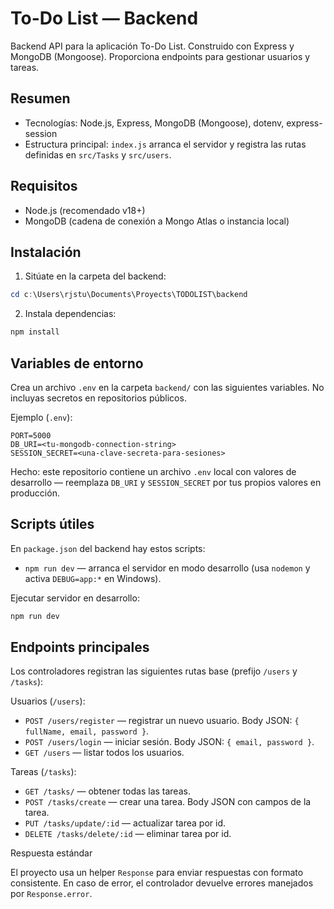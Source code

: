 # To-Do List — Backend

Backend API para la aplicación To-Do List. Construido con Express y MongoDB (Mongoose). Proporciona endpoints para gestionar usuarios y tareas.

## Resumen

- Tecnologías: Node.js, Express, MongoDB (Mongoose), dotenv, express-session
- Estructura principal: `index.js` arranca el servidor y registra las rutas definidas en `src/Tasks` y `src/users`.

## Requisitos

- Node.js (recomendado v18+)
- MongoDB (cadena de conexión a Mongo Atlas o instancia local)

## Instalación

1. Sitúate en la carpeta del backend:

```powershell
cd c:\Users\rjstu\Documents\Proyects\TODOLIST\backend
```

2. Instala dependencias:

```powershell
npm install
```

## Variables de entorno

Crea un archivo `.env` en la carpeta `backend/` con las siguientes variables. No incluyas secretos en repositorios públicos.

Ejemplo (`.env`):

```
PORT=5000
DB_URI=<tu-mongodb-connection-string>
SESSION_SECRET=<una-clave-secreta-para-sesiones>
```

Hecho: este repositorio contiene un archivo `.env` local con valores de desarrollo — reemplaza `DB_URI` y `SESSION_SECRET` por tus propios valores en producción.

## Scripts útiles

En `package.json` del backend hay estos scripts:

- `npm run dev` — arranca el servidor en modo desarrollo (usa `nodemon` y activa `DEBUG=app:*` en Windows).

Ejecutar servidor en desarrollo:

```powershell
npm run dev
```

## Endpoints principales

Los controladores registran las siguientes rutas base (prefijo `/users` y `/tasks`):

Usuarios (`/users`):
- `POST /users/register` — registrar un nuevo usuario. Body JSON: `{ fullName, email, password }`.
- `POST /users/login` — iniciar sesión. Body JSON: `{ email, password }`.
- `GET /users` — listar todos los usuarios.

Tareas (`/tasks`):
- `GET /tasks/` — obtener todas las tareas.
- `POST /tasks/create` — crear una tarea. Body JSON con campos de la tarea.
- `PUT /tasks/update/:id` — actualizar tarea por id.
- `DELETE /tasks/delete/:id` — eliminar tarea por id.

Respuesta estándar

El proyecto usa un helper `Response` para enviar respuestas con formato consistente. En caso de error, el controlador devuelve errores manejados por `Response.error`.


